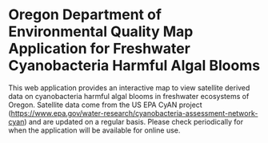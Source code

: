 # Oregon Department of Environmental Quality Map Application for Freshwater Cyanobacteria Harmful Algal Blooms

This web application provides an interactive map to view satellite derived data on cyanobacteria harmful algal blooms in freshwater ecosystems of Oregon.  Satellite data come from the US EPA CyAN project (https://www.epa.gov/water-research/cyanobacteria-assessment-network-cyan) and are updated on a regular basis. Please check periodically for when the application will be available for online use.
